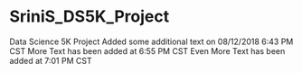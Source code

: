 # SriniS_DS5K_Project
Data Science 5K Project
Added some additional text on 08/12/2018 6:43 PM CST
More Text has been added at 6:55 PM CST
Even More Text has been added at 7:01 PM CST

